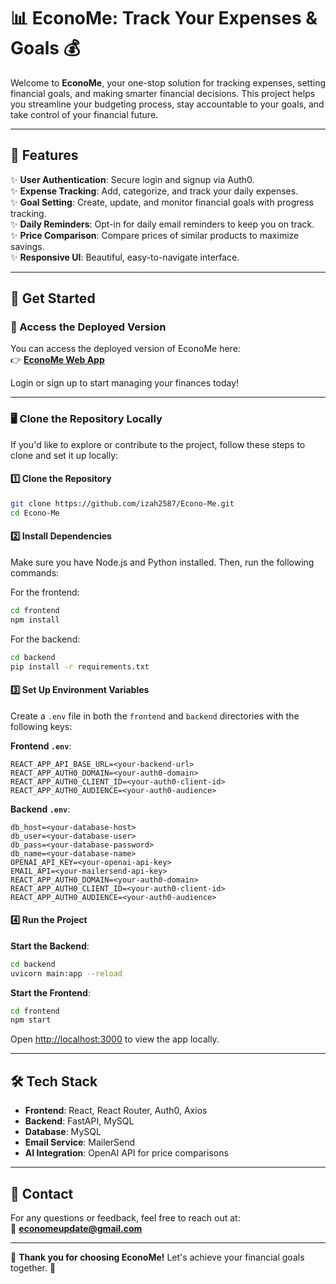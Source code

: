 # 📊 EconoMe: Track Your Expenses & Goals 💰

Welcome to **EconoMe**, your one-stop solution for tracking expenses, setting financial goals, and making smarter financial decisions. This project helps you streamline your budgeting process, stay accountable to your goals, and take control of your financial future.

---

## 🌟 Features

✨ **User Authentication**: Secure login and signup via Auth0.  
✨ **Expense Tracking**: Add, categorize, and track your daily expenses.  
✨ **Goal Setting**: Create, update, and monitor financial goals with progress tracking.  
✨ **Daily Reminders**: Opt-in for daily email reminders to keep you on track.  
✨ **Price Comparison**: Compare prices of similar products to maximize savings.  
✨ **Responsive UI**: Beautiful, easy-to-navigate interface.

---

## 🚀 Get Started

### 🔗 Access the Deployed Version

You can access the deployed version of EconoMe here:  
👉 **[EconoMe Web App](https://econome-frontend-102803836636.us-central1.run.app)**  

Login or sign up to start managing your finances today!

---

### 🖥️ Clone the Repository Locally

If you'd like to explore or contribute to the project, follow these steps to clone and set it up locally:

#### 1️⃣ Clone the Repository
```bash
git clone https://github.com/izah2587/Econo-Me.git
cd Econo-Me
```

#### 2️⃣ Install Dependencies
Make sure you have Node.js and Python installed. Then, run the following commands:

For the frontend:
```bash
cd frontend
npm install
```

For the backend:
```bash
cd backend
pip install -r requirements.txt
```

#### 3️⃣ Set Up Environment Variables
Create a `.env` file in both the `frontend` and `backend` directories with the following keys:

**Frontend `.env`**:
```env
REACT_APP_API_BASE_URL=<your-backend-url>
REACT_APP_AUTH0_DOMAIN=<your-auth0-domain>
REACT_APP_AUTH0_CLIENT_ID=<your-auth0-client-id>
REACT_APP_AUTH0_AUDIENCE=<your-auth0-audience>
```

**Backend `.env`**:
```env
db_host=<your-database-host>
db_user=<your-database-user>
db_pass=<your-database-password>
db_name=<your-database-name>
OPENAI_API_KEY=<your-openai-api-key>
EMAIL_API=<your-mailersend-api-key>
REACT_APP_AUTH0_DOMAIN=<your-auth0-domain>
REACT_APP_AUTH0_CLIENT_ID=<your-auth0-client-id>
REACT_APP_AUTH0_AUDIENCE=<your-auth0-audience>
```

#### 4️⃣ Run the Project

**Start the Backend**:
```bash
cd backend
uvicorn main:app --reload
```

**Start the Frontend**:
```bash
cd frontend
npm start
```

Open [http://localhost:3000](http://localhost:3000) to view the app locally.

---

## 🛠️ Tech Stack

- **Frontend**: React, React Router, Auth0, Axios
- **Backend**: FastAPI, MySQL
- **Database**: MySQL
- **Email Service**: MailerSend
- **AI Integration**: OpenAI API for price comparisons

---

## 📧 Contact

For any questions or feedback, feel free to reach out at:  
📧 **economeupdate@gmail.com**

---

🎉 **Thank you for choosing EconoMe!** Let's achieve your financial goals together. 💪
